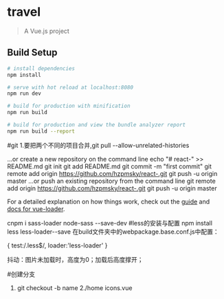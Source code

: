 # travel

> A Vue.js project

## Build Setup

``` bash
# install dependencies
npm install

# serve with hot reload at localhost:8080
npm run dev

# build for production with minification
npm run build

# build for production and view the bundle analyzer report
npm run build --report
```
#git
1.要把两个不同的项目合并,git pull --allow-unrelated-histories

…or create a new repository on the command line
 echo "# react-" >> README.md
git init
git add README.md
git commit -m "first commit"
git remote add origin https://github.com/hzpmsky/react-.git
git push -u origin master
…or push an existing repository from the command line
 git remote add origin https://github.com/hzpmsky/react-.git
git push -u origin master

For a detailed explanation on how things work, check out the [guide](http://vuejs-templates.github.io/webpack/) and [docs for vue-loader](http://vuejs.github.io/vue-loader).


cnpm i sass-loader node-sass --save-dev
#less的安装与配置
npm install less less-loader--save
在build文件夹中的webpackage.base.conf.js中配置：

{
  test:/\.less$/,
  loader:'less-loader'
}


抖动：图片未加载时，高度为0；加载后高度撑开；

#创建分支
1. git checkout -b name
2./home icons.vue
